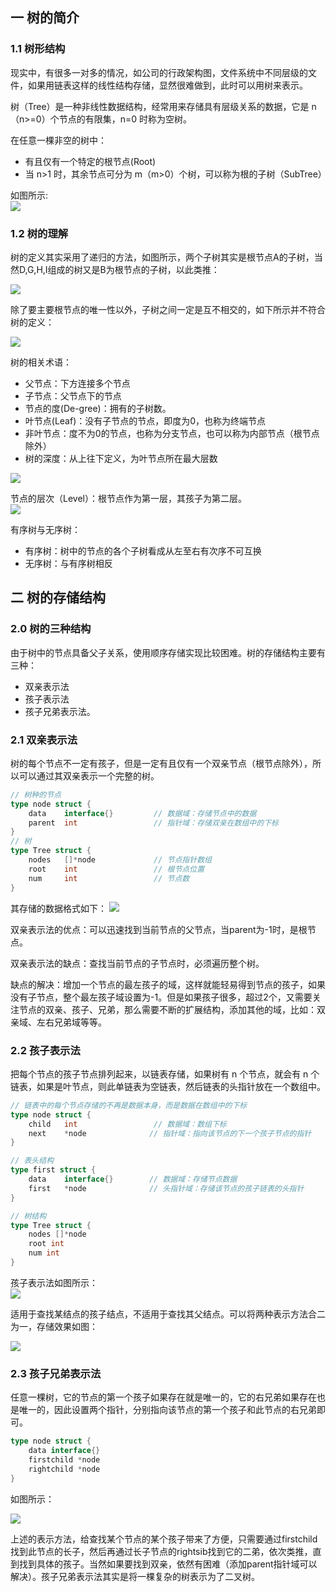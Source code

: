 ## 一 树的简介

### 1.1 树形结构

现实中，有很多一对多的情况，如公司的行政架构图，文件系统中不同层级的文件，如果用链表这样的线性结构存储，显然很难做到，此时可以用树来表示。 

树（Tree）是一种非线性数据结构，经常用来存储具有层级关系的数据，它是 n（n>=0）个节点的有限集，n=0 时称为空树。  

在任意一棵非空的树中：
- 有且仅有一个特定的根节点(Root)
- 当 n>1 时，其余节点可分为 m（m>0）个树，可以称为根的子树（SubTree）

如图所示:   
![](../images/structure/tree-01.png)

### 1.2 树的理解

树的定义其实采用了递归的方法，如图所示，两个子树其实是根节点A的子树，当然D,G,H,I组成的树又是B为根节点的子树，以此类推：  

![](../images/structure/tree-02.png)

除了要主要根节点的唯一性以外，子树之间一定是互不相交的，如下所示并不符合树的定义：

![](../images/structure/tree-03.png)

树的相关术语：
- 父节点：下方连接多个节点
- 子节点：父节点下的节点
- 节点的度(De-gree)：拥有的子树数。
- 叶节点(Leaf)：没有子节点的节点，即度为0，也称为终端节点
- 非叶节点：度不为0的节点，也称为分支节点，也可以称为内部节点（根节点除外）
- 树的深度：从上往下定义，为叶节点所在最大层数

![](../images/structure/tree-04.png)

节点的层次（Level）：根节点作为第一层，其孩子为第二层。  
![](../images/structure/tree-05.png)

有序树与无序树：
- 有序树：树中的节点的各个子树看成从左至右有次序不可互换
- 无序树：与有序树相反

## 二 树的存储结构

###  2.0 树的三种结构

由于树中的节点具备父子关系，使用顺序存储实现比较困难。树的存储结构主要有三种：
- 双亲表示法
- 孩子表示法
- 孩子兄弟表示法。 

### 2.1 双亲表示法

树的每个节点不一定有孩子，但是一定有且仅有一个双亲节点（根节点除外），所以可以通过其双亲表示一个完整的树。    

```go
// 树种的节点
type node struct {           
    data    interface{}         // 数据域：存储节点中的数据
    parent  int                 // 指针域：存储双亲在数组中的下标
}
// 树
type Tree struct {
    nodes   []*node             // 节点指针数组
    root    int                 // 根节点位置
    num     int                 // 节点数
}
```

其存储的数据格式如下：
![](../images/structure/tree-06.png)  

双亲表示法的优点：可以迅速找到当前节点的父节点，当parent为-1时，是根节点。

双亲表示法的缺点：查找当前节点的子节点时，必须遍历整个树。  

缺点的解决：增加一个节点的最左孩子的域，这样就能轻易得到节点的孩子，如果没有子节点，整个最左孩子域设置为-1。但是如果孩子很多，超过2个，又需要关注节点的双亲、孩子、兄弟，那么需要不断的扩展结构，添加其他的域，比如：双亲域、左右兄弟域等等。  

### 2.2 孩子表示法

把每个节点的孩子节点排列起来，以链表存储，如果树有 n 个节点，就会有 n 个链表，如果是叶节点，则此单链表为空链表，然后链表的头指针放在一个数组中。  

```go
// 链表中的每个节点存储的不再是数据本身，而是数据在数组中的下标
type node struct {
    child   int                 // 数据域：数组下标
    next    *node              // 指针域：指向该节点的下一个孩子节点的指针
}

// 表头结构
type first struct {
    data    interface{}        // 数据域：存储节点数据
    first   *node              // 头指针域：存储该节点的孩子链表的头指针
}

// 树结构
type Tree struct {
    nodes []*node
    root int
    num int
}
```

孩子表示法如图所示：  
![](../images/structure/tree-06-2.png)  

适用于查找某结点的孩子结点，不适用于查找其父结点。可以将两种表示方法合二为一，存储效果如图：  

![](../images/structure/tree-06-3.png)  


### 2.3 孩子兄弟表示法

任意一棵树，它的节点的第一个孩子如果存在就是唯一的，它的右兄弟如果存在也是唯一的，因此设置两个指针，分别指向该节点的第一个孩子和此节点的右兄弟即可。  

```go
type node struct {
    data interface{}
    firstchild *node
    rightchild *node
}
```

如图所示： 

![](../images/structure/tree-06-4.png)  

上述的表示方法，给查找某个节点的某个孩子带来了方便，只需要通过firstchild找到此节点的长子，然后再通过长子节点的rightsib找到它的二弟，依次类推，直到找到具体的孩子。当然如果要找到双亲，依然有困难（添加parent指针域可以解决）。孩子兄弟表示法其实是将一棵复杂的树表示为了二叉树。  
